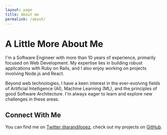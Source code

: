 ```yaml
---
layout: page
title: About me
permalink: /about/
---
```


<div class="container mx-auto px-4 py-8">
  <div class="flex flex-col md:flex-row items-center md:items-start">
    <div class="prose md:prose-lg lg:prose-xl dark:prose-invert max-w-none">
      <h1 class="!text-3xl md:!text-4xl !font-bold mb-6">A Little More About Me</h1>
      <p>
        I'm a Software Engineer with more than 10 years of experience, primarily focused on Web Development. My expertise lies in building robust applications with Ruby on Rails, and I also enjoy working on projects involving Node.js and React.
      </p>
      <p>
        Beyond web technologies, I have a keen interest in the ever-evolving fields of Artificial Intelligence (AI), Machine Learning (ML), and the principles of good Software Architecture. I'm always eager to learn and explore new challenges in these areas.
      </p>
      <h2 class="!text-2xl md:!text-3xl !font-semibold mt-8 mb-4">Connect With Me</h2>
      <p>
        You can find me on <a href="https://twitter.com/arandilopez" class="link link-primary" target="_blank" rel="noopener noreferrer">Twitter @arandilopez</a>,
        check out my projects on <a href="https://github.com/arandilopez" class="link link-primary" target="_blank" rel="noopener noreferrer">GitHub</a>.
      </p>
    </div>
  </div>
</div>